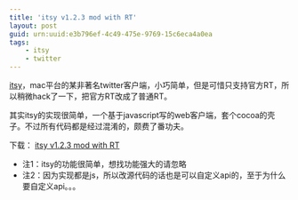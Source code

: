 ```yaml
---
title: 'itsy v1.2.3 mod with RT'
layout: post
guid: urn:uuid:e3b796ef-4c49-475e-9769-15c6eca4a0ea
tags:
    - itsy
    - twitter
---
```


[itsy](http://mowglii.com/itsy/)，mac平台的某非著名twitter客户端，小巧简单，但是可惜只支持官方RT，所以稍微hack了一下，把官方RT改成了普通RT。

其实itsy的实现很简单，一个基于javascript写的web客户端，套个cocoa的壳子。不过所有代码都是经过混淆的，颇费了番功夫。

下载： [itsy v1.2.3 mod with RT](/media/downloads/Itsy-v1.2.3-with-rt.zip)

- 注1：itsy的功能很简单，想找功能强大的请忽略
- 注2：因为实现都是js，所以改源代码的话也是可以自定义api的，至于为什么要自定义api。。。

